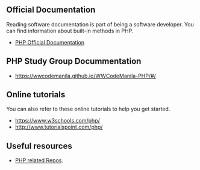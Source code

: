 ## Official Documentation

Reading software documentation is part of being a software developer. You can find information about built-in methods in PHP.

- [PHP Official Documentation](https://secure.php.net/docs.php)

## PHP Study Group Docummentation

- https://wwcodemanila.github.io/WWCodeManila-PHP/#/

## Online tutorials

You can also refer to these online tutorials to help you get started.

- https://www.w3schools.com/php/
- http://www.tutorialspoint.com/php/

## Useful resources

- [PHP related Repos](https://github.com/php).

